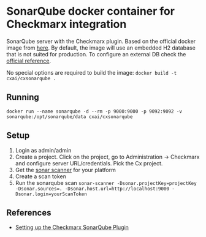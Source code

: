 # SonarQube docker container for Checkmarx integration

SonarQube server with the Checkmarx plugin. Based on the official docker image from [here](https://github.com/docker-library/docs/tree/master/sonarqube).
By default, the image will use an embedded H2 database that is not suited for production. To configure an external DB check the [official reference](https://github.com/docker-library/docs/tree/master/sonarqube).

No special options are required to build the image: `docker build -t cxai/cxsonarqube .`

## Running

`docker run --name sonarqube -d --rm -p 9000:9000 -p 9092:9092 -v sonarqube:/opt/sonarqube/data cxai/cxsonarqube`

## Setup

1. Login as admin/admin
2. Create a project. Click on the project, go to Administration -> Checkmarx and configure server URL/credentials. Pick the Cx project.
3. Get the [sonar scanner](https://docs.sonarqube.org/display/SCAN/Analyzing+with+SonarQube+Scanner) for your platform
4. Create a scan token
5. Run the sonarqube scan
`sonar-scanner -Dsonar.projectKey=projectKey -Dsonar.sources=. -Dsonar.host.url=http://localhost:9000 -Dsonar.login=yourScanToken`

## References
* [Setting up the Checkmarx SonarQube Plugin](https://checkmarx.atlassian.net/wiki/spaces/KC/pages/234815626/Setting+up+the+Checkmarx+SonarQube+Plugin)
